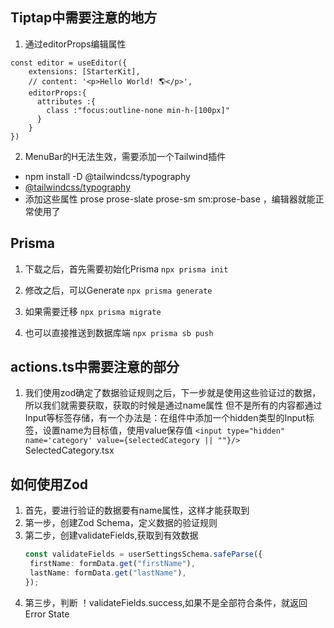 ## Tiptap中需要注意的地方

1. 通过editorProps编辑属性
``` tsx
const editor = useEditor({
    extensions: [StarterKit],
    // content: '<p>Hello World! 🌎️</p>',
    editorProps:{
      attributes :{
        class :"focus:outline-none min-h-[100px]"
      }
    }
})
```

2. MenuBar的H无法生效，需要添加一个Tailwind插件

- npm install -D @tailwindcss/typography
- [@tailwindcss/typography](https://github.com/tailwindlabs/tailwindcss-typography)
- 添加这些属性 prose prose-slate prose-sm sm:prose-base ，编辑器就能正常使用了

## Prisma

1. 下载之后，首先需要初始化Prisma
   `npx prisma init`

2. 修改之后，可以Generate
   `npx prisma generate`

3. 如果需要迁移
   `npx prisma migrate`

4. 也可以直接推送到数据库端
   `npx prisma sb push`


## actions.ts中需要注意的部分

1. 我们使用zod确定了数据验证规则之后，下一步就是使用这些验证过的数据，所以我们就需要获取，获取的时候是通过name属性
   但不是所有的内容都通过Input等标签存储，有一个办法是：在组件中添加一个hidden类型的Input标签，设置name为目标值，使用value保存值
   `<input type="hidden" name='category' value={selectedCategory || ""}/>` SelectedCategory.tsx

## 如何使用Zod

1. 首先，要进行验证的数据要有name属性，这样才能获取到
2. 第一步，创建Zod Schema，定义数据的验证规则
3. 第二步，创建validateFields,获取到有效数据
   ``` ts
   const validateFields = userSettingsSchema.safeParse({
    firstName: formData.get("firstName"),
    lastName: formData.get("lastName"),
   });
   ```
4. 第三步，判断 ！validateFields.success,如果不是全部符合条件，就返回Error State

## 

